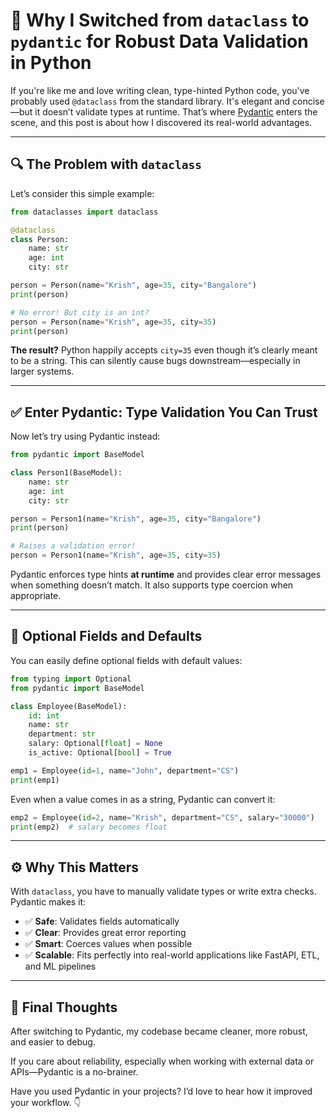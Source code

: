 # 🤖 Why I Switched from `dataclass` to `pydantic` for Robust Data Validation in Python

If you're like me and love writing clean, type-hinted Python code, you've probably used `@dataclass` from the standard library. It's elegant and concise—but it doesn’t validate types at runtime. That’s where [Pydantic](https://docs.pydantic.dev/) enters the scene, and this post is about how I discovered its real-world advantages.

---

## 🔍 The Problem with `dataclass`

Let’s consider this simple example:

```python
from dataclasses import dataclass

@dataclass
class Person:
    name: str
    age: int
    city: str

person = Person(name="Krish", age=35, city="Bangalore")
print(person)

# No error! But city is an int?
person = Person(name="Krish", age=35, city=35)
print(person)
```

**The result?** Python happily accepts `city=35` even though it’s clearly meant to be a string. This can silently cause bugs downstream—especially in larger systems.

---

## ✅ Enter Pydantic: Type Validation You Can Trust

Now let’s try using Pydantic instead:

```python
from pydantic import BaseModel

class Person1(BaseModel):
    name: str
    age: int
    city: str

person = Person1(name="Krish", age=35, city="Bangalore")
print(person)

# Raises a validation error!
person = Person1(name="Krish", age=35, city=35)
```

Pydantic enforces type hints **at runtime** and provides clear error messages when something doesn’t match. It also supports type coercion when appropriate.

---

## 🎯 Optional Fields and Defaults

You can easily define optional fields with default values:

```python
from typing import Optional
from pydantic import BaseModel

class Employee(BaseModel):
    id: int
    name: str
    department: str
    salary: Optional[float] = None
    is_active: Optional[bool] = True

emp1 = Employee(id=1, name="John", department="CS")
print(emp1)
```

Even when a value comes in as a string, Pydantic can convert it:

```python
emp2 = Employee(id=2, name="Krish", department="CS", salary="30000")
print(emp2)  # salary becomes float
```

---

## ⚙️ Why This Matters

With `dataclass`, you have to manually validate types or write extra checks. Pydantic makes it:

- ✅ **Safe**: Validates fields automatically  
- ✅ **Clear**: Provides great error reporting  
- ✅ **Smart**: Coerces values when possible  
- ✅ **Scalable**: Fits perfectly into real-world applications like FastAPI, ETL, and ML pipelines

---

## 🚀 Final Thoughts

After switching to Pydantic, my codebase became cleaner, more robust, and easier to debug.

If you care about reliability, especially when working with external data or APIs—Pydantic is a no-brainer.

Have you used Pydantic in your projects? I’d love to hear how it improved your workflow. 👇
